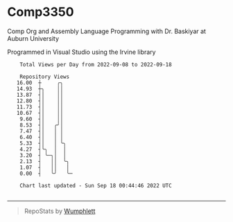 # Comp3350
Comp Org and Assembly Language Programming with Dr. Baskiyar at Auburn University

Programmed in Visual Studio using the Irvine library

```
    Total Views per Day from 2022-09-08 to 2022-09-18

    Repository Views
   16.00  ┼     ╭╮
   14.93  ┼╮    ││
   13.87  ┤│    ││
   12.80  ┤│    ││
   11.73  ┤│    ││
   10.67  ┤│    ││
    9.60  ┤│    ││
    8.53  ┤│   ╭╯│
    7.47  ┤│   │ │
    6.40  ┤│   │ │
    5.33  ┤│   │ ╰╮
    4.27  ┤╰╮  │  │
    3.20  ┤ ╰─╮│  │
    2.13  ┤   ││  ╰╮
    1.07  ┤   ││   │
    0.00  ┤   ╰╯   ╰─

    Chart last updated - Sun Sep 18 00:44:46 2022 UTC
    
```

---

> RepoStats by [Wumphlett](https://github.com/Wumphlett)
